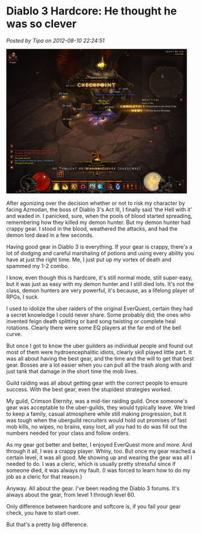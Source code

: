 # Diablo 3 Hardcore: He thought he was so clever

*Posted by Tipa on 2012-08-10 22:24:51*

[![The Death of Azmodan](../../../uploads/2012/08/Diablo-III-2012-08-10-22-04-46-41-480x384.jpg "The Death of Azmodan")](../../../uploads/2012/08/Diablo-III-2012-08-10-22-04-46-41.jpg)

After agonizing over the decision whether or not to risk my character by facing Azmodan, the boss of Diablo 3's Act III, I finally said 'the Hell with it' and waded in. I panicked, sure, when the pools of blood started spreading, remembering how they killed my demon hunter. But my demon hunter had crappy gear. I stood in the blood, weathered the attacks, and had the demon lord dead in a few seconds.

Having good gear in Diablo 3 is everything. If your gear is crappy, there's a lot of dodging and careful marshaling of potions and using every ability you have at just the right time. Me, I just put up my vortex of death and spammed my 1-2 combo.

I know, even though this is hardcore, it's still normal mode, still super-easy, but it was just as easy with my demon hunter and I still died lots. It's not the class, demon hunters are very powerful, it's because, as a lifelong player of RPGs, I suck.

I used to idolize the uber raiders of the original EverQuest, certain they had a secret knowledge I could never share. Some probably did; the ones who invented feign death splitting or bard song twisting or complete heal rotations. Clearly there were some EQ players at the far end of the bell curve.

But once I got to know the uber guilders as individual people and found out most of them were hydroencephalitic idiots, clearly skill played little part. It was all about having the best gear, and the time and the will to get that best gear. Bosses are a lot easier when you can pull all the trash along with and just tank that damage in the short time the mob lives.

Guild raiding was all about getting gear with the correct people to ensure success. With the best gear, even the stupidest strategies worked.

My guild, Crimson Eternity, was a mid-tier raiding guild. Once someone's gear was acceptable to the uber-guilds, they would typically leave. We tried to keep a family, casual atmosphere while still making progression, but it was tough when the uberguild recruiters would hold out promises of fast mob kills, no wipes, no brains, easy loot, all you had to do was fill out the numbers needed for your class and follow orders.

As my gear got better and better, I enjoyed EverQuest more and more. And through it all, I was a crappy player. Whiny, too. But once my gear reached a certain level, it was all good. Me showing up and wearing the gear was all I needed to do. I was a cleric, which is usually pretty stressful since if someone died, it was always my fault. (I was forced to learn how to do my job as a cleric for that reason.)

Anyway. All about the gear. I've been reading the Diablo 3 forums. It's always about the gear, from level 1 through level 60.

Only difference between hardcore and softcore is, if you fail your gear check, you have to start over.

But that's a pretty big difference.
